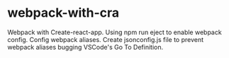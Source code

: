 # webpack-with-cra
Webpack with Create-react-app. 
Using npm run eject to enable webpack config.
Config webpack aliases.
Create jsonconfig.js file to prevent webpack aliases bugging VSCode's Go To Definition.